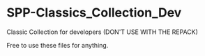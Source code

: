 # SPP-Classics_Collection_Dev
Classic Collection for developers (DON'T USE WITH THE REPACK)

Free to use these files for anything.
